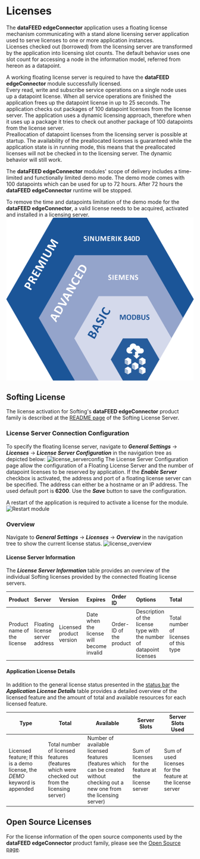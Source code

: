 # Licenses

The **dataFEED edgeConnector** application uses a floating license mechanism
communicating with a stand alone licensing server application used to serve
licenses to one or more application instances.  
Licenses checked out (borrowed) from the licensing server are transformed by
the application into licensing slot counts. The default behavior uses one slot
count for accessing a node in the information model, referred from hereon
as a datapoint. 

A working floating license server is required to have the 
**dataFEED edgeConnector**  module successfully licensed.  
Every read, write and subscribe service operations on a single node uses up
a datapoint license. When all service operations are finished the application 
frees up the datapoint license in up to 25 seconds. The application checks 
out packages of 100 datapoint licenses from the license server. The application 
uses a dynamic licensing approach, therefore when it uses up a package it tries 
to check out another package of 100 datapoints from the license server.  
Preallocation of datapoint licenses from the licensing server is possible at 
startup. The availability of the preallocated licenses is guaranteed while the 
application state is in running mode, this means that the preallocated licenses
will not be checked in to the licensing server. The dynamic behavior will still
work.  

The **dataFEED edgeConnector** modules' scope of delivery includes a
time-limited and functionally limited demo mode. The demo mode comes 
with 100 datapoints which can be used for up to 72 hours. After 72 hours the 
**dataFEED edgeConnector** runtime will be stopped.  

To remove the time and datapoints limitation of the demo mode for the 
**dataFEED edgeConnector**, a valid license needs to be acquired, activated 
and installed in a licensing server.
![license_serverconfig](../documentation_pics/license_model.png)

## Softing License

The license activation for Softing's **dataFEED edgeConnector** product
family is described at the [README page](./SoftingLicenseServer/README.md)
of the Softing License Server.

### License Server Connection Configuration

To specify the floating license server, navigate to
***General Settings*** -> ***Licenses*** -> ***License Server Configuration***
in the navigation tree as depicted below:
![license_serverconfig](../documentation_pics/license_serverconfig.png)
The License Server Configuration page allow the configuration of a Floating
License Server and the number of datapoint licenses to be reserved
by application.
If the ***Enable Server*** checkbox is activated, the address and port of a
floating license server can be specified. The address can either be a hostname
or an IP address. The used default port is **6200**. Use the ***Save*** button to save the configuration.

A restart of the application is required to activate a license for the module.
![Restart module](../documentation_pics/restart-application.png)

### Overview

Navigate to ***General Settings*** -> ***Licenses*** -> ***Overview*** in the
navigation tree to show the current license status.
![license_overview](../documentation_pics/license_overview.png)

#### License Server Information

The ***License Server Information*** table provides an overview of the
individual Softing licenses provided by the connected floating license servers.

| Product | Server | Version | Expires | Order ID | Options | Total | Used |
| :------ | :----- | :------ | :------ | :------- | :---- | :--- | :--- |
| Product name of the license | Floating license server address | Licensed product version | Date when the license will become invalid | Order-ID of the product | Description of the license type with the number of datapoint licenses | Total number of licenses of this type | Number of license of this type currently in use |

#### Application License Details

In addition to the general license status presented in the [status bar](#status)
the ***Application License Details*** table provides a detailed overview of the
licensed feature and the amount of total and available resources for each
licensed feature.

| Type | Total | Available | Server Slots | Server Slots Used |
| --- | --- | --- | -- | -- |
| Licensed feature; If this is a demo license, the *DEMO* keyword is appended | Total number of licensed features (features which were checked out from the licensing server) | Number of available licensed features (features which can be created without checking out a new one from the licensing server) | Sum of licenses for the feature at the license server | Sum of used licenses for the feature at the license server |

## Open Source Licenses

For the license information of the open source components used by the
**dataFEED edgeConnector** product family, please see the
[Open Source page](./OpenSourceLicenses.md).

